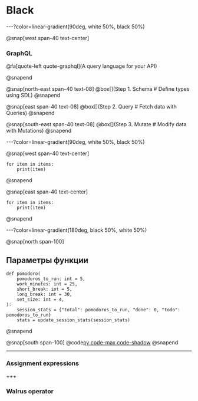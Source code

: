 # Black

---?color=linear-gradient(90deg, white 50%, black 50%)

@snap[west span-40 text-center]

### GraphQL
@fa[quote-left quote-graphql](A query language for your API)

@snapend

@snap[north-east span-40 text-08]
@box[](Step 1. Schema # Define types using SDL)
@snapend

@snap[east span-40 text-08]
@box[](Step 2. Query # Fetch data with Queries)
@snapend

@snap[south-east span-40 text-08]
@box[](Step 3. Mutate # Modify data with Mutations)
@snapend


---?color=linear-gradient(90deg, white 50%, black 50%)

@snap[west span-40 text-center]

```
for item in items:
    print(item)
```

@snapend

@snap[east span-40 text-center]

```
for item in items:
    print(item)
```
@snapend


---?color=linear-gradient(180deg, black 50%, white 50%)

@snap[north span-100]

## Параметры функции

```
def pomodoro(
    pomodoros_to_run: int = 5,
    work_minutes: int = 25,
    short_break: int = 5,
    long_break: int = 30,
    set_size: int = 4,
):
    session_stats = {"total": pomodoros_to_run, "done": 0, "todo": pomodoros_to_run}
    stats = update_session_stats(session_stats)

```

@snapend

@snap[south span-100]
@code[py code-max code-shadow](src/pomodoro.py)
@snapend




---
### Assignment expressions

+++
### Walrus operator

